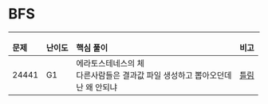 # BFS
* * *
<table>
<thead>
<tr>
<td>
<strong>
문제
</strong>
</td>
<td>
<strong>
난이도
</strong>
</td>
<td>
<strong>
핵심 풀이
</strong>
</td>
<td>
<strong>
비고
</strong>
</td>
</tr>
</thead>
<tbody>
<tr>
<td>
24441
</td>
<td>
G1
</td>
<td>
에라토스테네스의 체<br />
다른사람들은 결과값 파일 생성하고 뽑아오던데<br />
난 왜 안되냐
</td>
<td>
<a href="https://measurezero.tistory.com/475">틀림</a>
</td>
</tr>
</tbody>
</table>